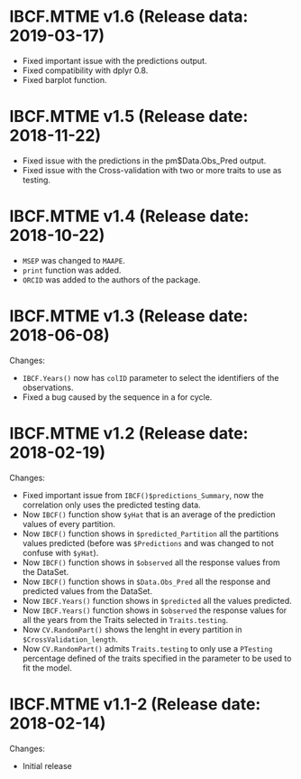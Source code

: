 IBCF.MTME v1.6 (Release data: 2019-03-17)
==============

* Fixed important issue with the predictions output.
* Fixed compatibility with dplyr 0.8.
* Fixed barplot function.

IBCF.MTME v1.5 (Release date: 2018-11-22)
==============

* Fixed issue with the predictions in the pm$Data.Obs_Pred output.
* Fixed issue with the Cross-validation with two or more traits to use as testing.


IBCF.MTME v1.4 (Release date: 2018-10-22)
==============

* `MSEP` was changed to `MAAPE`.
* `print` function was added.
* `ORCID` was added to the authors of the package.

IBCF.MTME v1.3 (Release date: 2018-06-08)
==============

Changes:
* `IBCF.Years()` now has `colID` parameter to select the identifiers of the observations.
* Fixed a bug caused by the sequence in a for cycle.

IBCF.MTME v1.2 (Release date: 2018-02-19)
==============

Changes:

* Fixed important issue from `IBCF()$predictions_Summary`, now the correlation only uses the predicted testing data.
* Now `IBCF()` function show `$yHat` that is an average of the prediction values of every partition.
* Now `IBCF()` function shows in `$predicted_Partition` all the partitions values predicted (before was `$Predictions` and was changed to not confuse with `$yHat`).
* Now `IBCF()` function shows in `$observed` all the response values from the DataSet.
* Now `IBCF()` function shows in `$Data.Obs_Pred` all the response and predicted values from the DataSet.
* Now `IBCF.Years()` function shows in `$predicted` all the values predicted.
* Now `IBCF.Years()` function shows in `$observed` the response values for all the years from the Traits selected in `Traits.testing`.
* Now `CV.RandomPart()` shows the lenght in every partition in `$CrossValidation_length`.
* Now `CV.RandomPart()` admits `Traits.testing` to only use a `PTesting` percentage defined of the traits specified in the parameter to be used to fit the model.


IBCF.MTME v1.1-2 (Release date: 2018-02-14)
==============

Changes:

* Initial release